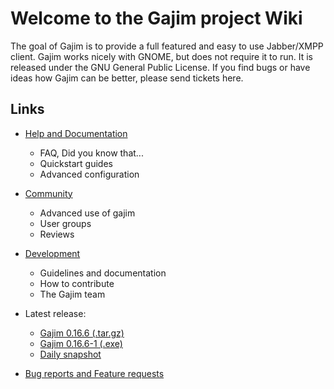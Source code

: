 # Welcome to the Gajim project Wiki
The goal of Gajim is to provide a full featured and easy to use Jabber/XMPP client. Gajim works nicely with GNOME, but does not require it to run. It is released under the GNU General Public License. If you find bugs or have ideas how Gajim can be better, please send tickets here.

## Links

- [Help and Documentation](https://dev.gajim.org/gajim/gajim/wikis/help/home)
    * FAQ, Did you know that...
    * Quickstart guides
    * Advanced configuration
- [Community](https://dev.gajim.org/gajim/gajim/wikis/community/home)
    * Advanced use of gajim
    * User groups
    * Reviews
- [Development](https://dev.gajim.org/gajim/gajim/wikis/development/home)
    * Guidelines and documentation
    * How to contribute
    * The Gajim team
- Latest release:
    * [Gajim 0.16.6 (.tar.gz)](https://www.gajim.org/downloads/0.16/gajim-0.16.6.tar.gz)
    * [Gajim 0.16.6-1 (.exe)](https://www.gajim.org/downloads/0.16/gajim-0.16.6-1.exe)
    * [Daily snapshot](https://www.gajim.org/downloads/snap/?M=D)

- [Bug reports and Feature requests](https://dev.gajim.org/gajim/gajim/issues)